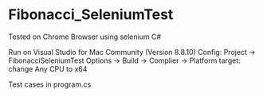 # Fibonacci_SeleniumTest

Tested on Chrome Browser using selenium C#

Run on Visual Studio for Mac Community (Version 8.8.10)
Config: Project -> FibonacciSeleniumTest Options -> Build -> Complier -> Platform target: change Any CPU to x64

Test cases in program.cs
